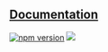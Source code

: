 ## [Documentation](https://reutenkoivan.github.io/docusaurus-tde/)

<p>
  <a href="https://www.npmjs.com/package/@docusaurus-tde/webpack-patcher-plugin"><img src="https://img.shields.io/npm/v/@docusaurus-tde/webpack-patcher-plugin.svg?style=flat" alt="npm version"></a>
  <a href="#license"><img src="https://img.shields.io/github/license/sourcerer-io/hall-of-fame.svg?colorB=ff0000"></a>
</p>
